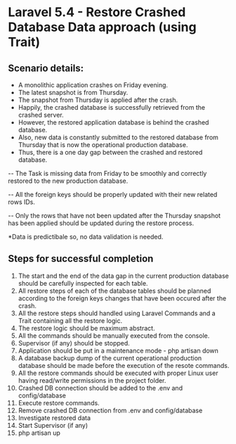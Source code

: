 # Laravel 5.4 - Restore Crashed Database Data approach (using Trait)

## Scenario details: ##

- A monolithic application crashes on Friday evening.
- The latest snapshot is from Thursday.
- The snapshot from Thursday is applied after the crash.
- Happily, the crashed database is successfully retrieved from the crashed server.
- However, the restored application database is behind the crashed database.
- Also, new data is constantly submitted to the restored database from Thursday that is now the operational production database.
- Thus, there is a one day gap between the crashed and restored database.

-- The Task is missing data from Friday to be smoothly and correctly restored to the new production database.

-- All the foreign keys should be properly updated with their new related rows IDs.

-- Only the rows that have not been updated after the Thursday snapshot has been applied should be updated during the restore process.

*Data is predictibale so, no data validation is needed.

## Steps for successful completion ##

1. The start and the end of the data gap in the current production database should be carefully inspected for each table.
2. All restore steps of each of the database tables should be planned according to the foreign keys changes that have been occured after the crash.
3. All the restore steps should handled using Laravel Commands and a Trait containing all the restore logic.
4. The restore logic should be maximum abstract.
5. All the commands should be manually executed from the console.
6. Supervisor (if any) should be stopped.
7. Application should be put in a maintenance mode - php artisan down
8. A database backup dump of the current operational production database should be made before the execution of the resote commands.
9. All the restore commands should be executed with proper Linux user having read/write permissions in the project folder.
10. Crashed DB connection should be added to the .env and config/database
11. Execute restore commands.
12. Remove crashed DB connection from .env and config/database
13. Investigate restored data
14. Start Supervisor (if any)
15. php artisan up
